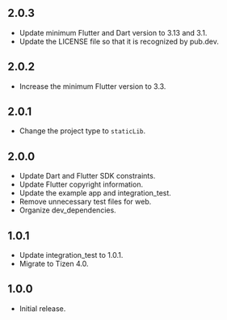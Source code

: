 ## 2.0.3

* Update minimum Flutter and Dart version to 3.13 and 3.1.
* Update the LICENSE file so that it is recognized by pub.dev.

## 2.0.2

* Increase the minimum Flutter version to 3.3.

## 2.0.1

* Change the project type to `staticLib`.

## 2.0.0

* Update Dart and Flutter SDK constraints.
* Update Flutter copyright information.
* Update the example app and integration_test.
* Remove unnecessary test files for web.
* Organize dev_dependencies.

## 1.0.1

* Update integration_test to 1.0.1.
* Migrate to Tizen 4.0.

## 1.0.0

* Initial release.
